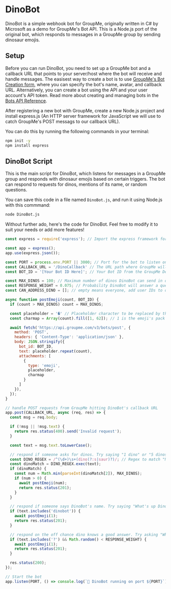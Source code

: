 # DinoBot

DinoBot is a simple webhook bot for GroupMe, originally written in C# by Microsoft as a demo for GroupMe's Bot API. This is a Node.js port of the original bot, which responds to messages in a GroupMe group by sending dinosaur emojis.

## Setup

Before you can run DinoBot, you need to set up a GroupMe bot and a callback URL that points to your server/host where the bot will receive and handle messages. The easisest way to create a bot is to use [GroupMe's Bot Creation form](https://dev.groupme.com/bots/new), where you can specify the bot's name, avatar, and callback URL. Alternatively, you can create a bot using the API and your user account's API token. Read more about creating and managing bots in the [Bots API Reference](../api/bots/index.md).

After registering a new bot with GroupMe, create a new Node.js project and install express.js (An HTTP server framework for JavaScript we will use to catch GroupMe's POST messags to our callback URL).

You can do this by running the following commands in your terminal:

```bash
npm init -y
npm install express
```

## DinoBot Script

This is the main script for DinoBot, which listens for messages in a GroupMe group and responds with dinosaur emojis based on certain triggers. The bot can respond to requests for dinos, mentions of its name, or random questions.

You can save this code in a file named `DinoBot.js`, and run it using Node.js with this commmand:

```bash
node DinoBot.js
```

Without further ado, here's the code for DinoBot. Feel free to modify it to suit your needs or add more features!

```js linenums="1" title="DinoBot.js"
const express = require('express'); // Import the express framework for handling HTTP requests

const app = express();
app.use(express.json());

const PORT = process.env.PORT || 3000; // Port for the bot to listen on
const CALLBACK_URL = '/DinoCallback' // The URL path where GroupMe will send POST requests
const BOT_ID = '[Your Bot ID Here]'; // Your Bot ID from the GroupMe Developer Portal

const MAX_DINOS = 100; // Maximum number of dinos DinoBot can send in one go
const RESPONSE_WEIGHT = 0.075; // Probability DinoBot will answer a question
const CAN_ADDRESS_DINO = []; // empty means everyone, add user IDs to only allow specific users to address the bot

async function postEmoji(count, BOT_ID) {
  if (count > MAX_DINOS) count = MAX_DINOS;

  const placeholder = '�' // Placeholder character to be replaced by the emoji
  const charmap = Array(count).fill([1, 62]); // 1 is the emoji's pack ID, 62 is the pack index for the dinosaur emoji

  await fetch('https://api.groupme.com/v3/bots/post', {
    method: 'POST',
    headers: { 'Content-Type': 'application/json' },
    body: JSON.stringify({
      bot_id: BOT_ID,
      text: placeholder.repeat(count),
      attachments: [
        {
          type: 'emoji',
          placeholder,
          charmap
        }
      ]
    }),
  });
}

// handle POST requests from GroupMe hitting DinoBot's callback URL
app.post(CALLBACK_URL, async (req, res) => {
  const msg = req.body;

  if (!msg || !msg.text) {
    return res.status(400).send('Invalid request');
  }

  const text = msg.text.toLowerCase();

  // respond if someone asks for dinos. Try saying "1 dino" or "5 dinosaurs"
  const DINO_REGEX = /^(\d+)\s+(dino(?:s|saur)?)/; // Regex to match "N dino(s)" or "N dinosaur(s)"
  const dinoMatch = DINO_REGEX.exec(text);
  if (dinoMatch) {
    const num = Math.min(parseInt(dinoMatch[2]), MAX_DINOS);
    if (num > 0) {
      await postEmoji(num);
      return res.status(201);
    }
  }

  // respond if someone says DinoBot's name. Try saying "What's up DinoBot?"
  if (text.includes('dinobot')) {
    await postEmoji(1);
    return res.status(201);
  }

  // respond on the off chance dino knows a good answer. Try asking "What is the meaning of life?" or "How do I make a sandwich?"
  if (text.includes('?') && Math.random() < RESPONSE_WEIGHT) {
    await postEmoji(1);
    return res.status(201);
  }

  res.status(200);
});

// Start the bot
app.listen(PORT, () => console.log(`🦕 DinoBot running on port ${PORT}`));
```